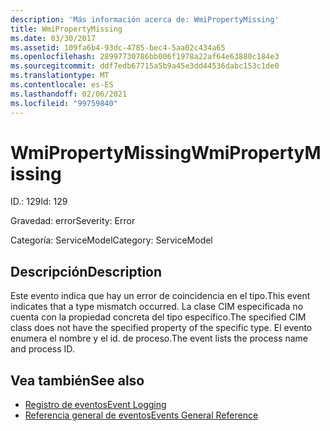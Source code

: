 ```yaml
---
description: 'Más información acerca de: WmiPropertyMissing'
title: WmiPropertyMissing
ms.date: 03/30/2017
ms.assetid: 109fa6b4-93dc-4785-bec4-5aa02c434a65
ms.openlocfilehash: 28997730786bb006f1978a22af64e63880c184e3
ms.sourcegitcommit: ddf7edb67715a5b9a45e3dd44536dabc153c1de0
ms.translationtype: MT
ms.contentlocale: es-ES
ms.lasthandoff: 02/06/2021
ms.locfileid: "99759840"
---
```

# <a name="wmipropertymissing"></a><span data-ttu-id="9e9ed-103">WmiPropertyMissing</span><span class="sxs-lookup"><span data-stu-id="9e9ed-103">WmiPropertyMissing</span></span>

<span data-ttu-id="9e9ed-104">ID.: 129</span><span class="sxs-lookup"><span data-stu-id="9e9ed-104">Id: 129</span></span>  
  
 <span data-ttu-id="9e9ed-105">Gravedad: error</span><span class="sxs-lookup"><span data-stu-id="9e9ed-105">Severity: Error</span></span>  
  
 <span data-ttu-id="9e9ed-106">Categoría: ServiceModel</span><span class="sxs-lookup"><span data-stu-id="9e9ed-106">Category: ServiceModel</span></span>  
  
## <a name="description"></a><span data-ttu-id="9e9ed-107">Descripción</span><span class="sxs-lookup"><span data-stu-id="9e9ed-107">Description</span></span>  

 <span data-ttu-id="9e9ed-108">Este evento indica que hay un error de coincidencia en el tipo.</span><span class="sxs-lookup"><span data-stu-id="9e9ed-108">This event indicates that a type mismatch occurred.</span></span> <span data-ttu-id="9e9ed-109">La clase CIM especificada no cuenta con la propiedad concreta del tipo específico.</span><span class="sxs-lookup"><span data-stu-id="9e9ed-109">The specified CIM class does not have the specified property of the specific type.</span></span> <span data-ttu-id="9e9ed-110">El evento enumera el nombre y el id. de proceso.</span><span class="sxs-lookup"><span data-stu-id="9e9ed-110">The event lists the process name and process ID.</span></span>  
  
## <a name="see-also"></a><span data-ttu-id="9e9ed-111">Vea también</span><span class="sxs-lookup"><span data-stu-id="9e9ed-111">See also</span></span>

- [<span data-ttu-id="9e9ed-112">Registro de eventos</span><span class="sxs-lookup"><span data-stu-id="9e9ed-112">Event Logging</span></span>](index.md)
- [<span data-ttu-id="9e9ed-113">Referencia general de eventos</span><span class="sxs-lookup"><span data-stu-id="9e9ed-113">Events General Reference</span></span>](events-general-reference.md)
